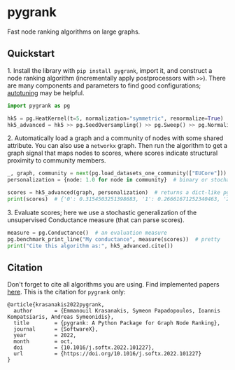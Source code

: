 # pygrank

Fast node ranking algorithms on large graphs.

## Quickstart

1.&nbsp;Install the library with `pip install pygrank`, import it,
and construct a node ranking algorithm
(incrementally apply postprocessors with `>>`). 
There are many components and parameters to find 
good configurations; [autotuning](advanced/autotuning.md) may be helpful.

```python
import pygrank as pg

hk5 = pg.HeatKernel(t=5, normalization="symmetric", renormalize=True)  # a graph filter
hk5_advanced = hk5 >> pg.SeedOversampling() >> pg.Sweep() >> pg.Normalize("max") 
```

2.&nbsp;Automatically load a graph and a community of nodes with some shared attribute. 
You can also use a `networkx` graph. 
Then run the algorithm to get a graph signal that maps nodes to scores, where scores indicate
structural proximity to community members.

```python
_, graph, community = next(pg.load_datasets_one_community(["EUCore"]))
personalization = {node: 1.0 for node in community}  # binary or stochastic membership, missing scores are zero

scores = hk5_advanced(graph, personalization)  # returns a dict-like pg.GraphSignal
print(scores)  # {'0': 0.3154503251398683, '1': 0.26661671252340463, '2': 0.03700150026429704, ... }
```

3.&nbsp;Evaluate scores; here we use a stochastic generalization of the unsupervised Conductance measure (that
can parse scores).

```python
measure = pg.Conductance()  # an evaluation measure
pg.benchmark_print_line("My conductance", measure(scores))  # pretty
print("Cite this algorithm as:", hk5_advanced.cite())
```


## Citation

Don't forget to cite all algorithms you are using. Find implemented papers [here](tips/citations.md).
This is the citation for `pygrank` only:

```
@article{krasanakis2022pygrank,
  author       = {Emmanouil Krasanakis, Symeon Papadopoulos, Ioannis Kompatsiaris, Andreas Symeonidis},
  title        = {pygrank: A Python Package for Graph Node Ranking},
  journal      = {SoftwareX},
  year         = 2022,
  month        = oct,
  doi          = {10.1016/j.softx.2022.101227},
  url          = {https://doi.org/10.1016/j.softx.2022.101227}
}
```